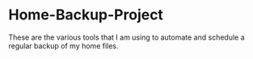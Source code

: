 # Home-Backup-Project
These are the various tools that I am using to automate and schedule a regular backup of my home files.
